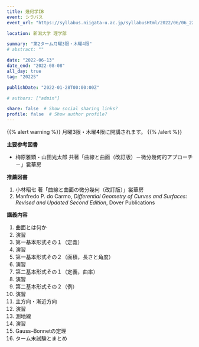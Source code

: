 ```yaml
---
title: 幾何学IB
event: シラバス
event_url: "https://syllabus.niigata-u.ac.jp/syllabusHtml/2022/06/06_222S1526_ja_JP.html"

location: 新潟大学 理学部

summary: "第2ターム月曜3限・木曜4限"
# abstract: ""

date: "2022-06-13"
date_end: "2022-08-08"
all_day: true
tag: "2022S"

publishDate: "2022-01-28T00:00:00Z"

# authors: ["admin"]

share: false  # Show social sharing links?
profile: false  # Show author profile?
---
```

{{% alert warning %}}
月曜3限・木曜**4**限に開講されます。
{{% /alert %}}

**主要参考図書**
- 梅原雅顕・山田光太郎 共著「曲線と曲面（改訂版）－微分幾何的アプローチ－」裳華房

**推薦図書**
1. 小林昭七 著「曲線と曲面の微分幾何（改訂版）」裳華房
2. Manfredo P. do Carmo, *Differential Geometry of Curves and Surfaces: Revised and Updated Second Edition*, Dover Publications

**講義内容**
1. 曲面とは何か
2. 演習
3. 第一基本形式その１（定義）
4. 演習
5. 第一基本形式その２（面積，長さと角度）
6. 演習
7. 第二基本形式その１（定義，曲率）
8. 演習
9. 第二基本形式その２（例）
10. 演習
11. 主方向・漸近方向
12. 演習
13. 測地線
14. 演習
15. Gauss–Bonnetの定理
16. ターム末試験とまとめ
